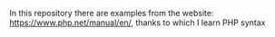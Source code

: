 In this repository there are examples from the website: https://www.php.net/manual/en/, thanks to which I learn PHP syntax